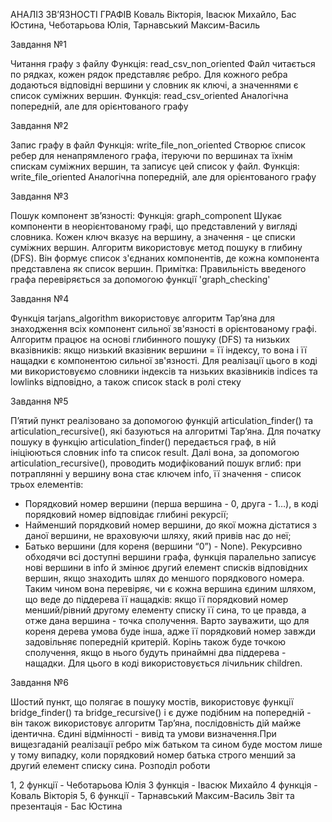 АНАЛІЗ ЗВ’ЯЗНОСТІ ГРАФІВ
Коваль Вікторія, Івасюк Михайло, Бас Юстина, Чеботарьова Юлія,
Тарнавський Максим-Василь

Завдання №1

Читання графу з файлу
Функція: read_csv_non_oriented
Файл читається по рядках, кожен рядок представляє ребро. Для кожного
ребра додаються відповідні вершини у словник як ключі, а значеннями є
список суміжних вершин.
Функція: read_csv_oriented
Аналогічна попередній, але для орієнтованого графу

Завдання №2

Запис графу в файл
Функція: write_file_non_oriented
Створює список ребер для ненапрямленого графа, ітеруючи по
вершинах та їхнім спискам суміжних вершин, та записує цей список у
файл.
Функція: write_file_oriented
Аналогічна попередній, але для орієнтованого графу

Завдання №3

Пошук компонент зв’язності:
Функція: graph_component
Шукає компоненти в неорієнтованому графі, що представлений у
вигляді словника. Кожен ключ вказує на вершину, а значення - це
списки суміжних вершин. Алгоритм використовує метод пошуку в
глибину (DFS). Він формує список з'єднаних компонентів, де кожна
компонента представлена як список вершин.
Примітка:
Правильність введеного графа перевіряється за допомогою функції
'graph_checking'

Завдання №4

Функція tarjans_algorithm використовує алгоритм Тар’яна для
знаходження всіх компонент сильної зв'язності в орієнтованому графі.
Алгоритм працює на основі глибинного пошуку (DFS) та низьких
вказівників: якщо низький вказівник вершини = її індексу, то вона і її
нащадки є компонентою сильної зв'язності. Для реалізації цього в коді
ми використовуємо словники індексів та низьких вказівників indices та
lowlinks відповідно, а також список stack в ролі стеку

Завдання №5

П’ятий пункт реалізовано за допомогою функцій articulation_finder() та
articulation_recursive(), які базуються на алгоритмі Тар’яна. Для початку
пошуку в функцію articulation_finder() передається граф, в ній
ініціюються словник info та список result. Далі вона, за допомогою
articulation_recursive(), проводить модифікований пошук вглиб: при
потраплянні у вершину вона стає ключем info, її значення - список
трьох елементів:
- Порядковий номер вершини (перша вершина - 0, друга - 1…), в
коді порядковий номер відповідає глибині рекурсії;
- Найменший порядковий номер вершини, до якої можна дістатися з
даної вершини, не враховуючи шляху, який привів нас до неї;
- Батько вершини (для кореня (вершини “0”) - None).
Рекурсивно обходячи всі доступні вершини графа, функція паралельно
записує нові вершини в info й змінює другий елемент списків
відповідних вершин, якщо знаходить шлях до меншого порядкового
номера. Таким чином вона перевіряє, чи є кожна вершина єдиним
шляхом, що веде до піддерева її нащадків: якщо її порядковий номер
менший/рівний другому елементу списку її сина, то це правда, а отже
дана вершина - точка сполучення.
Варто зауважити, що для кореня дерева умова буде інша, адже її
порядковий номер завжди задовільняє попередній критерій. Корінь
також буде точкою сполучення, якщо в нього будуть принаймні два
піддерева - нащадки. Для цього в коді використовується лічильник
children.

Завдання №6

Шостий пункт, що полягає в пошуку мостів, використовує функції
bridge_finder() та bridge_recursive() і є дуже подібним на попередній -
він також використовує алгоритм Тар’яна, послідовність дій майже
ідентична. Єдині відмінності - вивід та умови визначення.При
вищезгаданій реалізації ребро між батьком та сином буде мостом лише у
тому випадку, коли порядковий номер батька строго менший за другий
елемент списку сина.
Розподіл роботи

1, 2 функції - Чеботарьова Юлія
3 функція - Івасюк Михайло
4 функція - Коваль Вікторія
5, 6 функції - Тарнавський Максим-Василь
Звіт та презентація - Бас Юстина
